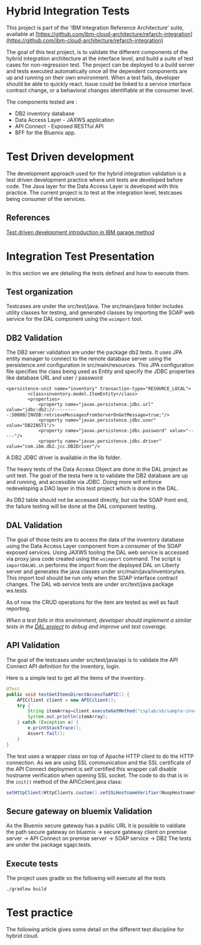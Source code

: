 # Hybrid Integration Tests
This project is part of the 'IBM Integration Reference Architecture' suite, available at [https://github.com/ibm-cloud-architecture/refarch-integration](https://github.com/ibm-cloud-architecture/refarch-integration)

The goal of this test project, is to validate the different components of the hybrid integration architecture at the interface level, and build a suite of test cases for non-regression test. The project can be deployed to a build server and tests executed automatically once all the dependent components are up and running on their own environment. When a test fails, developer should be able to quickly react. Issue could be linked to a service interface contract change, or a behavioral changes identifiable at the consumer level.

The components tested are :
* DB2 inventory database
* Data Access Layer - JAXWS application
* API Connect - Exposed RESTful API
* BFF for the Bluemix app.

# Test Driven development
The development approach used for the hybrid integration validation is a test driven development practice where unit tests are developed before code. The Java layer for the Data Access Layer is developed with this practice. The current project is to test at the integration level, testcases being consumer of the services.

## References
[Test driven development introduction in IBM garage method](https://www.ibm.com/devops/method/content/code/practice_test_driven_development/)

# Integration Test Presentation
In this section we are detailing the tests defined and how to execute them.
## Test organization
Testcases are under the src/test/java. The src/main/java folder includes utility classes for testing, and generated classes by importing the SOAP web service for the DAL component using the `wsimport` tool.

## DB2 Validation
The DB2 server validation are under the package db2.tests. It uses JPA entity manager to connect to the remote database server using the persistence.xml configuration in src/main/resources. This JPA configuration file specifies the class being used as Entity and specify the JDBC properties like database URL and user / password

```
<persistence-unit name="inventory" transaction-type="RESOURCE_LOCAL">
		<class>inventory.model.ItemEntity</class>
		<properties>
			<property name="javax.persistence.jdbc.url" value="jdbc:db2://---------:50000/INVDB:retrieveMessagesFromServerOnGetMessage=true;"/>
			<property name="javax.persistence.jdbc.user" value="DB2INST1"/>
			<property name="javax.persistence.jdbc.password" value="-----"/>
			<property name="javax.persistence.jdbc.driver" value="com.ibm.db2.jcc.DB2Driver"/>
```
A DB2 JDBC driver is available in the lib folder.

The heavy tests of the Data Access Object are done in the DAL project as unit test. The goal of the testa here is to validate the DB2 database are up and running, and accessible via JDBC. Doing more will enforce redeveloping a DAO layer in this test project which is done in the DAL.

As DB2 table should not be accessed directly, but via the SOAP front end, the failure testing will be done at the DAL component testing.

## DAL Validation
The goal of those tests are to access the data of the inventory database using the Data Access Layer component from a consumer of the SOAP exposed services. Using JAXWS tooling the DAL web service is accessed via proxy java code created using the ```wsimport``` command. The script is ```importDALWS.sh``` performs the import from the deployed DAL on Liberty server and generates the java classes under src/main/java/inventory/ws.
This import tool should be run only when the SOAP interface contract changes. The DAL wb service tests are under src/text/java package ws.tests

As of now the CRUD operations for the item are tested as well as fault reporting.

*When a test fails in this environment, developer should implement a similar tests in the [DAL project]() to debug and improve unit test coverage.*

## API Validation
The goal of the testcases under src/test/java/api is to validate the API Connect API definition for the inventory, login.

Here is a simple test to get all the items of the inventory.
```Java
@Test
public void testGetItemsDirectAccessToAPIC() {
	APICclient client = new APICclient();
	try {
		String itemArray=client.executeGetMethod("csplab/sb/sample-inventory-api/items", null);
		System.out.println(itemArray);
	} catch (Exception e) {
		e.printStackTrace();
		Assert.fail();
	}
}
```
The test uses a wrapper class on top of Apache HTTP client to do the HTTP connection. As we are using SSL communication and the SSL certificate of the API Connect deployment is self certified this wrapper call disable hostname verification when opening SSL socket. The code to do that is in the `init()` method of the APICclient.java class:
```Java
setHttpClient(HttpClients.custom().setSSLHostnameVerifier(NoopHostnameVerifier.INSTANCE).build());

```

## Secure gateway on bluemix Validation
As the Bluemix secure gateway has a public URL it is possible to valdiate the path secure gateway on bluemix -> secure gateway client on premise server -> API Connect on premise server -> SOAP service -> DB2
The tests are under the package sgapi.tests.

## Execute tests
The project uses gradle so the following will execute all the tests
```
./gradlew build
```

# Test practice
The following article gives some detail on the different test discipline for hybrid cloud.
